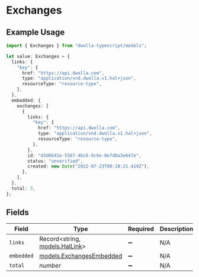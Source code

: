 # Exchanges

## Example Usage

```typescript
import { Exchanges } from "dwolla-typescript/models";

let value: Exchanges = {
  links: {
    "key": {
      href: "https://api.dwolla.com",
      type: "application/vnd.dwolla.v1.hal+json",
      resourceType: "resource-type",
    },
  },
  embedded: {
    exchanges: [
      {
        links: {
          "key": {
            href: "https://api.dwolla.com",
            type: "application/vnd.dwolla.v1.hal+json",
            resourceType: "resource-type",
          },
        },
        id: "d3d6b41e-5567-4bc6-9c6e-0efd0a3e647e",
        status: "unverified",
        created: new Date("2022-07-23T00:18:21.419Z"),
      },
    ],
  },
  total: 3,
};
```

## Fields

| Field                                                      | Type                                                       | Required                                                   | Description                                                | Example                                                    |
| ---------------------------------------------------------- | ---------------------------------------------------------- | ---------------------------------------------------------- | ---------------------------------------------------------- | ---------------------------------------------------------- |
| `links`                                                    | Record<string, [models.HalLink](../models/hallink.md)>     | :heavy_minus_sign:                                         | N/A                                                        |                                                            |
| `embedded`                                                 | [models.ExchangesEmbedded](../models/exchangesembedded.md) | :heavy_minus_sign:                                         | N/A                                                        |                                                            |
| `total`                                                    | *number*                                                   | :heavy_minus_sign:                                         | N/A                                                        | 3                                                          |